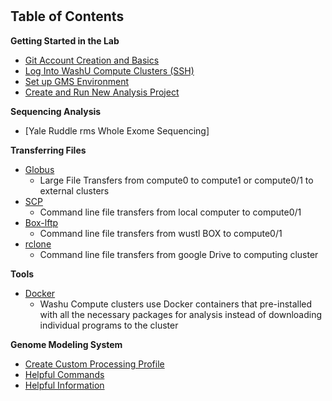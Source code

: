 # 
## Table of Contents
**Getting Started in the Lab**
  * [Git Account Creation and Basics](./Git.md "Git")
  * [Log Into WashU Compute Clusters (SSH)](./SSH.md "Logging In (SSH)")
  * [Set up GMS Environment](./gms_set_up.md)
  * [Create and Run New Analysis Project](./GMS.md "GMS")
  
**Sequencing Analysis**
  * [Yale Ruddle rms Whole Exome Sequencing]

**Transferring Files**
* [Globus](./transferring_files/Globus.md "Globus")
  * Large File Transfers from compute0 to compute1 or compute0/1 to external clusters
* [SCP](./transferring_files/SCP.md "SCP")
  * Command line file transfers from local computer to compute0/1
* [Box-lftp](./transferring_files/box_lftp.md)
  * Command line file transfers from wustl BOX to compute0/1
* [rclone](./transferring_files/rclone.md)
  * Command line file transfers from google Drive to computing cluster

**Tools**
  * [Docker](./Docker.md "Docker")
    * Washu Compute clusters use Docker containers that pre-installed with all the necessary packages for analysis instead of downloading individual programs to the cluster

**Genome Modeling System**
  * [Create Custom Processing Profile](./custom_processing_profile.md)
  * [Helpful Commands](./gms_commands.md)
  * [Helpful Information](./gms_info.md)
